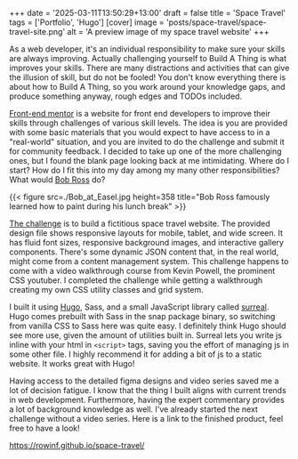 +++
date = '2025-03-11T13:50:29+13:00'
draft = false
title = 'Space Travel'
tags = ['Portfolio', 'Hugo']
[cover]
  image = 'posts/space-travel/space-travel-site.png'
  alt = 'A preview image of my space travel website'
+++

As a web developer, it's an individual responsibility to make sure your skills are always improving. Actually challenging yourself to Build A Thing is what improves your skills. There are many distractions and activities that can give the illusion of skill, but do not be fooled! You don't know everything there is about how to Build A Thing, so you work around your knowledge gaps, and produce something anyway, rough edges and TODOs included.

[Front-end mentor](https://www.frontendmentor.io/) is a website for front end developers to improve their skills through challenges of various skill levels. The idea is you are provided with some basic materials that you would expect to have access to in a "real-world" situation, and you are invited to do the challenge and submit it for community feedback. I decided to take up one of the more challenging ones, but I found the blank page looking back at me intimidating. Where do I start? How do I fit this into my day among my many other responsibilities? What would [Bob Ross](https://en.wikipedia.org/wiki/Bob_Ross) do?

{{< figure src=./Bob_at_Easel.jpg height=358 title="Bob Ross famously learned how to paint during his lunch break" >}}

[The challenge](https://www.frontendmentor.io/challenges/space-tourism-multipage-website-gRWj1URZ3) is to build a fictitious space travel website. The provided design file shows responsive layouts for mobile, tablet, and wide screen. It has fluid font sizes, responsive background images, and interactive gallery components. There's some dynamic JSON content that, in the real world, might come from a content management system. This challenge happens to come with a video walkthrough course from Kevin Powell, the prominent CSS youtuber. I completed the challenge while getting a walkthrough creating my own CSS utility classes and grid system.

I built it using [Hugo](https://gohugo.io/), Sass, and a small JavaScript library called [surreal](https://github.com/gnat/surreal). Hugo comes prebuilt with Sass in the snap package binary, so switching from vanilla CSS to Sass here was quite easy. I definitely think Hugo should see more use, given the amount of utilities built in. Surreal lets you write js inline with your html in `<script>` tags, saving you the effort of managing js in some other file. I highly recommend it for adding a bit of js to a static website. It works great with Hugo!

Having access to the detailed figma designs and video series saved me a lot of decision fatigue. I know that the thing I built aligns with current trends in web development. Furthermore, having the expert commentary provides a lot of background knowledge as well. I've already started the next challenge without a video series. Here is a link to the finished product, feel free to have a look!

https://rowinf.github.io/space-travel/
